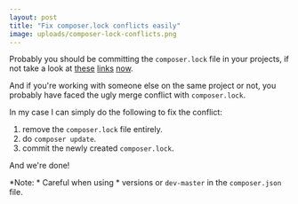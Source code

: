 ```yaml
---
layout: post
title: "Fix composer.lock conflicts easily"
image: uploads/composer-lock-conflicts.png
---
```


Probably you should be committing the `composer.lock` file in your projects, if not take a look at [these](https://stackoverflow.com/a/12896850) [links](http://ilikekillnerds.com/2014/09/should-you-commit-composer-lock-into-your-git-repository/) [now](https://philsturgeon.uk/php/2014/11/04/composer-its-almost-always-about-the-lock-file/).

And if you're working with someone else on the same project or not, you probably have faced the ugly merge conflict with `composer.lock`.

In my case I can simply do the following to fix the conflict:

1. remove the `composer.lock` file entirely.
2. do `composer update`.
3. commit the newly created `composer.lock`.

And we're done!

*Note: * Careful when using * versions or `dev-master` in the `composer.json` file.

